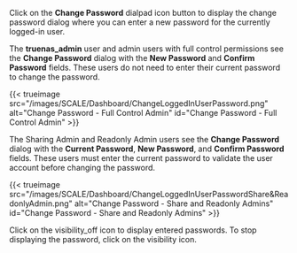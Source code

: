 &NewLine;

Click on the **Change Password** <span class="material-icons">dialpad</span> icon button to display the change password dialog where you can enter a new password for the currently logged-in user.

The **truenas_admin** user and admin users with full control permissions see the **Change Password** dialog with the **New Password** and **Confirm Password** fields.
These users do not need to enter their current password to change the password.

{{< trueimage src="/images/SCALE/Dashboard/ChangeLoggedInUserPassword.png" alt="Change Password - Full Control Admin" id="Change Password - Full Control Admin" >}}

The Sharing Admin and Readonly Admin users see the **Change Password** dialog with the **Current Password**, **New Password**, and **Confirm Password** fields.
These users must enter the current password to validate the user account before changing the password.

{{< trueimage src="/images/SCALE/Dashboard/ChangeLoggedInUserPasswordShare&ReadonlyAdmin.png" alt="Change Password - Share and Readonly Admins" id="Change Password - Share and Readonly Admins" >}}

Click on the <span class="material-icons">visibility_off</span> icon to display entered passwords.
To stop displaying the password, click on the <span class="material-icons">visibility</span> icon.
